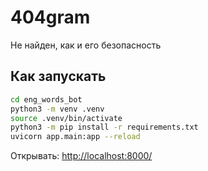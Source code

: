 # 404gram
Не найден, как и его безопасность

## Как запускать

```bash
cd eng_words_bot
python3 -m venv .venv
source .venv/bin/activate
python3 -m pip install -r requirements.txt
uvicorn app.main:app --reload
```

Открывать: <http://localhost:8000/>
